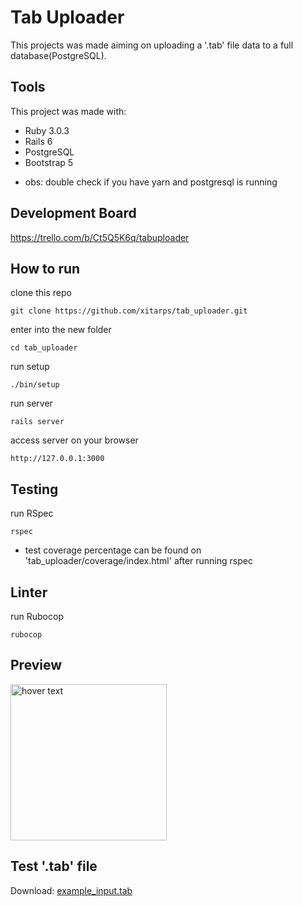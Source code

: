 # Tab Uploader

This projects was made aiming on uploading a '.tab' file data to a full database(PostgreSQL).

## Tools
This project was made with:

 - Ruby 3.0.3
 - Rails 6
 - PostgreSQL
 - Bootstrap 5

 * obs: double check if you have yarn and postgresql is running

## Development Board

https://trello.com/b/Ct5Q5K6q/tabuploader

## How to run

clone this repo
```
git clone https://github.com/xitarps/tab_uploader.git
```

enter into the new folder
```
cd tab_uploader
```

run setup
```
./bin/setup
```

run server
```
rails server
```

access server on your browser
```
http://127.0.0.1:3000
```

## Testing

run RSpec
```
rspec
```

- test coverage percentage can be found on 'tab_uploader/coverage/index.html' after running rspec


## Linter

run Rubocop
```
rubocop
```

## Preview

<img src="./github/images/tab_uploader.gif" width="250" title="hover text">


## Test '.tab' file

Download:
<a href="https://github.com/xitarps/tab_uploader/tree/main/github/tab_file/example_input.tab">example_input.tab</a>